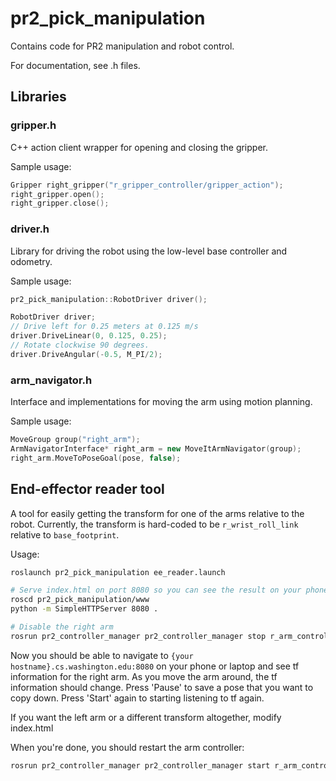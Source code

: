 # pr2_pick_manipulation

Contains code for PR2 manipulation and robot control.

For documentation, see .h files.

## Libraries
### gripper.h
C++ action client wrapper for opening and closing the gripper.

Sample usage:
```cpp
Gripper right_gripper("r_gripper_controller/gripper_action");
right_gripper.open();
right_gripper.close();
```

### driver.h
Library for driving the robot using the low-level base controller and odometry.

Sample usage:
```cpp
pr2_pick_manipulation::RobotDriver driver();

RobotDriver driver;
// Drive left for 0.25 meters at 0.125 m/s
driver.DriveLinear(0, 0.125, 0.25);
// Rotate clockwise 90 degrees.
driver.DriveAngular(-0.5, M_PI/2);
```

### arm_navigator.h
Interface and implementations for moving the arm using motion planning.

Sample usage:
```cpp
MoveGroup group("right_arm");
ArmNavigatorInterface* right_arm = new MoveItArmNavigator(group);
right_arm.MoveToPoseGoal(pose, false);
```

## End-effector reader tool
A tool for easily getting the transform for one of the arms relative to the robot.
Currently, the transform is hard-coded to be `r_wrist_roll_link` relative to `base_footprint`.

Usage:

```bash
roslaunch pr2_pick_manipulation ee_reader.launch

# Serve index.html on port 8080 so you can see the result on your phone or laptop.
roscd pr2_pick_manipulation/www
python -m SimpleHTTPServer 8080 .

# Disable the right arm
rosrun pr2_controller_manager pr2_controller_manager stop r_arm_controller
```

Now you should be able to navigate to `{your hostname}.cs.washington.edu:8080` on your phone or laptop and see tf information for the right arm.
As you move the arm around, the tf information should change.
Press 'Pause' to save a pose that you want to copy down.
Press 'Start' again to starting listening to tf again.

If you want the left arm or a different transform altogether, modify index.html

When you're done, you should restart the arm controller:
```bash
rosrun pr2_controller_manager pr2_controller_manager start r_arm_controller
```
